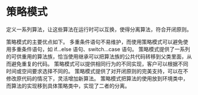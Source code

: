 # 策略模式

定义一系列算法，让这些算法在运行时可以互换，使得分离算法，符合开闭原则。

策略模式的主要优点如下。
    多重条件语句不易维护，而使用策略模式可以避免使用多重条件语句，如 if...else 语句、switch...case 语句。
    策略模式提供了一系列的可供重用的算法族，恰当使用继承可以把算法族的公共代码转移到父类里面，从而避免重复的代码。
    策略模式可以提供相同行为的不同实现，客户可以根据不同时间或空间要求选择不同的。
    策略模式提供了对开闭原则的完美支持，可以在不修改原代码的情况下，灵活增加新算法。
    策略模式把算法的使用放到环境类中，而算法的实现移到具体策略类中，实现了二者的分离。